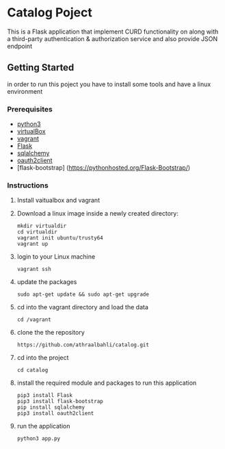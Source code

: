 # Catalog Poject

This is a Flask application that implement CURD functionality on along with a third-party authentication & authorization service and also provide JSON endpoint 

## Getting Started

in order to run this poject you have to install some tools and have a linux environment 

### Prerequisites

* [python3](https://www.python.org/)
* [virtualBox](https://www.virtualbox.org/wiki/Downloads)
* [vagrant](https://www.vagrantup.com/downloads.html)
* [Flask](http://flask.pocoo.org/)
* [sqlalchemy](https://www.sqlalchemy.org/)
* [oauth2client](https://oauth2client.readthedocs.io/en/latest/)
* [flask-bootstrap] (https://pythonhosted.org/Flask-Bootstrap/)


### Instructions
1. Install vaitualbox and vagrant 
2. Download a linux image inside  a newly created directory:
 	```
 	mkdir virtualdir
 	cd virtualdir
 	vagrant init ubuntu/trusty64
 	vagrant up
 	```
 
3. login to your Linux machine 
 	```
 	vagrant ssh
 	```

4. update the packages
 	```
 	sudo apt-get update && sudo apt-get upgrade
 	```

5. cd into the vagrant directory and load the data
 	```
 	cd /vagrant
 	```
6. clone the the repository
 	```
 	https://github.com/athraalbahli/catalog.git
 	```

 7. cd into the project
 	```
 	cd catalog
 	```
 8. install the required module and packages to run this application
  	```
 	pip3 install Flask
 	pip3 install flask-bootstrap
 	pip install sqlalchemy
 	pip3 install oauth2client 
 	```

9. run the application
   ```
   python3 app.py
   ```
